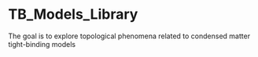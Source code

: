 # TB_Models_Library

The goal is to explore topological phenomena related to condensed matter tight-binding models 
